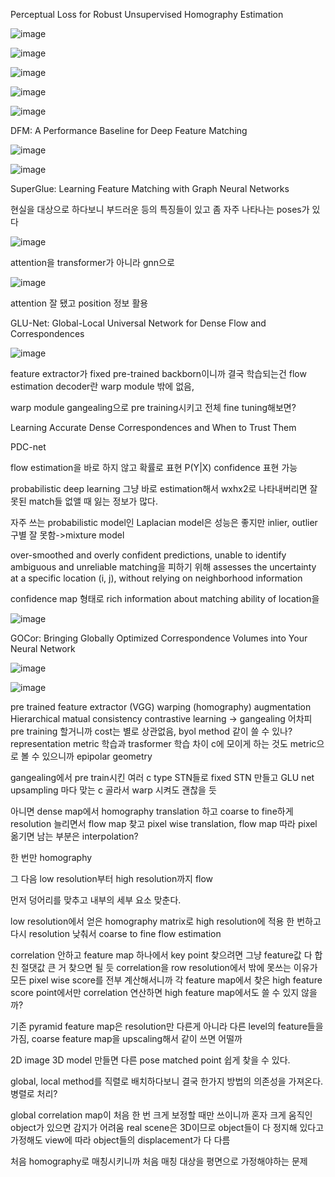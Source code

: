 Perceptual Loss for Robust Unsupervised Homography Estimation

![image](https://user-images.githubusercontent.com/67745456/154397323-7ffc6652-6bd7-484d-9f33-b03cdefa1233.png)

![image](https://user-images.githubusercontent.com/67745456/154397405-007a8a86-a78f-4ad6-81b0-d21dbe47e830.png)

![image](https://user-images.githubusercontent.com/67745456/154397429-a2333f9f-67dc-4c60-af76-f97ae0277886.png)

![image](https://user-images.githubusercontent.com/67745456/154397463-9aca135c-1eb0-4146-a20d-e9d934e3966e.png)

![image](https://user-images.githubusercontent.com/67745456/154397486-b31691a9-9a4a-4a94-bab4-3c76277f1e4e.png)




DFM: A Performance Baseline for Deep Feature Matching

![image](https://user-images.githubusercontent.com/67745456/154414769-220d664a-cd96-4a10-b72b-6e3f1a41efb0.png)

![image](https://user-images.githubusercontent.com/67745456/154414832-0ba0ce3e-7acb-47b3-8b5c-c0ae7caa36f2.png)




SuperGlue: Learning Feature Matching with Graph Neural Networks

현실을 대상으로 하다보니 부드러운 등의 특징들이 있고 좀 자주 나타나는 poses가 있다

![image](https://user-images.githubusercontent.com/67745456/154482100-4425869c-f32b-4db0-bdf5-691f48541490.png)

attention을 transformer가 아니라 gnn으로

![image](https://user-images.githubusercontent.com/67745456/154482209-d0a1cc8b-d587-4552-a6a5-72b5124ccdfe.png)

attention 잘 됐고 position 정보 활용




GLU-Net: Global-Local Universal Network for Dense Flow and Correspondences

![image](https://user-images.githubusercontent.com/67745456/154482816-416f1ece-851a-4243-afa2-99e9eb21972f.png)

feature extractor가 fixed pre-trained backborn이니까 결국 학습되는건 flow estimation decoder란 warp module 밖에 없음, 

warp module  gangealing으로 pre training시키고 전체 fine tuning해보면?





Learning Accurate Dense Correspondences and When to Trust Them

PDC-net

flow estimation을 바로 하지 않고 확률로 표현 P(Y|X) confidence 표현 가능

probabilistic deep learning 그냥 바로 estimation해서 wxhx2로 나타내버리면 잘못된 match들 없앨 때 잃는 정보가 많다.

자주 쓰는 probabilistic model인 Laplacian model은 성능은 좋지만 inlier, outlier 구별 잘 못함->mixture model

over-smoothed and overly confident predictions, unable to identify ambiguous and unreliable matching을 피하기 위해 assesses the uncertainty at a specific location (i, j), without relying on neighborhood information

confidence map 형태로 rich information about matching ability of location을 

![image](https://user-images.githubusercontent.com/67745456/154492424-8a47fe7f-6ec6-4edd-a4de-843ca0a100d2.png)




GOCor: Bringing Globally Optimized Correspondence Volumes into Your Neural Network

![image](https://user-images.githubusercontent.com/67745456/154596253-0ecb3408-5074-4129-ad9d-d6020750f46f.png)

![image](https://user-images.githubusercontent.com/67745456/154596289-81d1e7ee-4f07-484e-a34b-72ceb4c5ef21.png)




pre trained feature extractor (VGG)
warping (homography)
augmentation
Hierarchical
matual consistency
contrastive learning   -> gangealing  어차피 pre training 할거니까 cost는 별로 상관없음, byol method 같이 쓸 수 있나? representation metric 학습과 trasformer 학습 차이 c에 모이게 하는 것도 metric으로 볼 수 있으니까
epipolar geometry



gangealing에서 pre train시킨 여러 c type STN들로 fixed STN 만들고
GLU net  upsampling 마다 맞는 c 골라서 warp 시켜도 괜찮을 듯

아니면 dense map에서 homography translation 하고 coarse to fine하게 resolution 늘리면서 flow map 찾고 pixel wise translation, flow map 따라 pixel 옮기면 남는 부분은 interpolation?

한 번만 homography

그 다음 low resolution부터 high resolution까지 flow

먼저 덩어리를 맞추고 내부의 세부 요소 맞춘다.


low resolution에서 얻은 homography matrix로 high resolution에 적용 한 번하고 다시 resolution 낮춰서 coarse to fine   flow estimation




correlation 안하고 feature map 하나에서 key point 찾으려면 그냥 feature값 다 합친 절댓값 큰 거 찾으면 될 듯
correlation을 row resolution에서 밖에 못쓰는 이유가 모든 pixel wise score를 전부 계산해서니까
각 feature map에서 찾은 high feature score point에서만 correlation 연산하면 high feature map에서도 쓸 수 있지 않을까?

기존 pyramid feature map은 resolution만 다른게 아니라 다른 level의 feature들을 가짐, coarse feature map을 upscaling해서 같이 쓰면 어떨까

2D image 3D model 만들면 다른 pose matched point 쉽게 찾을 수 있다.


global, local method를 직렬로 배치하다보니 결국 한가지 방법의 의존성을 가져온다. 병렬로 처리?




global correlation map이 처음 한 번 크게 보정할 때만 쓰이니까 혼자 크게 움직인 object가 있으면 감지가 어려움 real scene은 3D이므로 object들이 다 정지해 있다고 가정해도 view에 따라 object들의 displacement가 다 다름

처음 homography로 매칭시키니까 처음 매칭 대상을 평면으로 가정해야하는 문제

